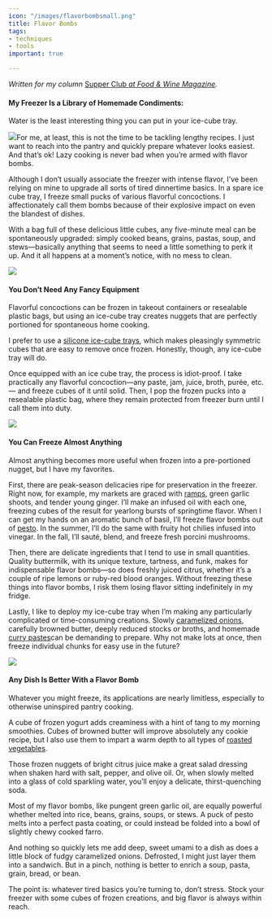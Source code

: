 ```yaml
---
icon: "/images/flavorbombsmall.png"
title: Flavor Bombs
tags:
- techniques
- tools
important: true

---
```

_Written for my column_ [Supper Club _at Food & Wine Magazine_](https://www.foodandwine.com/cooking-techniques/freezer-condiments)_._

#### My Freezer Is a Library of Homemade Condiments:

Water is the least interesting thing you can put in your ice-cube tray.

![](https://imagesvc.meredithcorp.io/v3/mm/image?url=https%3A%2F%2Fstatic.onecms.io%2Fwp-content%2Fuploads%2Fsites%2F9%2F2020%2F05%2F06%2Fjonah-reider-flavor-bombs-FT-BLOG0520-2.jpg)For me, at least, this is not the time to be tackling lengthy recipes. I just want to reach into the pantry and quickly prepare whatever looks easiest. And that’s ok! Lazy cooking is never bad when you’re armed with flavor bombs.

Although I don’t usually associate the freezer with intense flavor, I’ve been relying on mine to upgrade all sorts of tired dinnertime basics. In a spare ice cube tray, I freeze small pucks of various flavorful concoctions. I affectionately call them bombs because of their explosive impact on even the blandest of dishes.

With a bag full of these delicious little cubes, any five-minute meal can be spontaneously upgraded: simply cooked beans, grains, pastas, soup, and stews—basically anything that seems to need a little something to perk it up. And it all happens at a moment’s notice, with no mess to clean.

![](https://imagesvc.meredithcorp.io/v3/mm/image?url=https%3A%2F%2Fstatic.onecms.io%2Fwp-content%2Fuploads%2Fsites%2F9%2F2020%2F05%2F06%2Fjonah-reider-flavor-bombs-FT-BLOG0520.jpg)

#### **You Don’t Need Any Fancy Equipment** 

Flavorful concoctions can be frozen in takeout containers or resealable plastic bags, but using an ice-cube tray creates nuggets that are perfectly portioned for spontaneous home cooking.

I prefer to use a [silicone ice-cube trays](https://amzn.to/3iZN2iO "(opens new window)"), which makes pleasingly symmetric cubes that are easy to remove once frozen. Honestly, though, any ice-cube tray will do.

Once equipped with an ice cube tray, the process is idiot-proof. I take practically any flavorful concoction—any paste, jam, juice, broth, purée, etc. — and freeze cubes of it until solid. Then, I pop the frozen pucks into a resealable plastic bag, where they remain protected from freezer burn until I call them into duty.

![](https://imagesvc.meredithcorp.io/v3/mm/image?url=https%3A%2F%2Fstatic.onecms.io%2Fwp-content%2Fuploads%2Fsites%2F9%2F2020%2F05%2F06%2Fjonah-reider-flavor-bombs-FT-BLOG0520-4.jpg)

#### You Can Freeze Almost Anything

Almost anything becomes more useful when frozen into a pre-portioned nugget, but I have my favorites.

First, there are peak-season delicacies ripe for preservation in the freezer. Right now, for example, my markets are graced with [ramps](https://www.foodandwine.com/vegetables/ramps-recipes), green garlic shoots, and tender young ginger. I’ll make an infused oil with each one, freezing cubes of the result for yearlong bursts of springtime flavor. When I can get my hands on an aromatic bunch of basil, I’ll freeze flavor bombs out of [pesto](https://www.foodandwine.com/condiments/pesto-sauce/easy-pesto-sauce-recipes). In the summer, I’ll do the same with fruity hot chilies infused into vinegar. In the fall, I’ll sauté, blend, and freeze fresh porcini mushrooms.

Then, there are delicate ingredients that I tend to use in small quantities. Quality buttermilk, with its unique texture, tartness, and funk, makes for indispensable flavor bombs—so does freshly juiced citrus, whether it’s a couple of ripe lemons or ruby-red blood oranges. Without freezing these things into flavor bombs, I risk them losing flavor sitting indefinitely in my fridge.

Lastly, I like to deploy my ice-cube tray when I’m making any particularly complicated or time-consuming creations. Slowly [caramelized onions](https://www.foodandwine.com/cooking-techniques/how-caramelize-onions), carefully browned butter, deeply reduced stocks or broths, and homemade [curry pastes](https://www.foodandwine.com/recipes/keow-wan-green-curry-paste)can be demanding to prepare. Why not make lots at once, then freeze individual chunks for easy use in the future?

![](https://imagesvc.meredithcorp.io/v3/mm/image?url=https%3A%2F%2Fstatic.onecms.io%2Fwp-content%2Fuploads%2Fsites%2F9%2F2020%2F05%2F06%2Fjonah-reider-flavor-bombs-FT-BLOG0520-3.jpg)

#### Any Dish Is Better With a Flavor Bomb

Whatever you might freeze, its applications are nearly limitless, especially to otherwise uninspired pantry cooking.

A cube of frozen yogurt adds creaminess with a hint of tang to my morning smoothies. Cubes of browned butter will improve absolutely any cookie recipe, but I also use them to impart a warm depth to all types of [roasted vegetables](https://www.foodandwine.com/recipes/roasted-vegetables-smashed-walnut-vinaigrette).

Those frozen nuggets of bright citrus juice make a great salad dressing when shaken hard with salt, pepper, and olive oil. Or, when slowly melted into a glass of cold sparkling water, you’ll enjoy a delicate, thirst-quenching soda.

Most of my flavor bombs, like pungent green garlic oil, are equally powerful whether melted into rice, beans, grains, soups, or stews. A puck of pesto melts into a perfect pasta coating, or could instead be folded into a bowl of slightly chewy cooked farro.

And nothing so quickly lets me add deep, sweet umami to a dish as does a little block of fudgy caramelized onions. Defrosted, I might just layer them into a sandwich. But in a pinch, nothing is better to enrich a soup, pasta, grain, bread, or bean.

The point is: whatever tired basics you’re turning to, don’t stress. Stock your freezer with some cubes of frozen creations, and big flavor is always within reach.